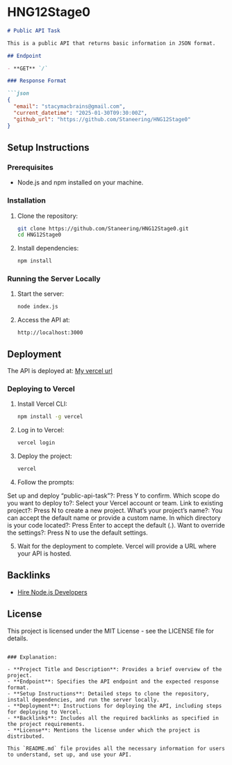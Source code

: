 # HNG12Stage0


```markdown
# Public API Task

This is a public API that returns basic information in JSON format.

## Endpoint

- **GET** `/`

### Response Format

```json
{
  "email": "stacymacbrains@gmail.com",
  "current_datetime": "2025-01-30T09:30:00Z",
  "github_url": "https://github.com/Staneering/HNG12Stage0"
}
```

## Setup Instructions

### Prerequisites

- Node.js and npm installed on your machine.

### Installation

1. Clone the repository:
   ```bash
   git clone https://github.com/Staneering/HNG12Stage0.git
   cd HNG12Stage0
   ```

2. Install dependencies:
   ```bash
   npm install
   ```

### Running the Server Locally

1. Start the server:
   ```bash
   node index.js
   ```

2. Access the API at:
   ```
   http://localhost:3000
   ```

## Deployment

The API is deployed at: [My vercel url](https://public-api-task.vercel.app/)
 
### Deploying to Vercel

1. Install Vercel CLI:
   ```bash
   npm install -g vercel
   ```

2. Log in to Vercel:
   ```bash
   vercel login
   ```

3. Deploy the project:
   ```bash
   vercel
   ```

4. Follow the prompts:

Set up and deploy “public-api-task”?: Press Y to confirm.
Which scope do you want to deploy to?: Select your Vercel account or team.
Link to existing project?: Press N to create a new project.
What’s your project’s name?: You can accept the default name or provide a custom name.
In which directory is your code located?: Press Enter to accept the default (.).
Want to override the settings?: Press N to use the default settings.

5. Wait for the deployment to complete. Vercel will provide a URL where your API is hosted.

## Backlinks

- [Hire Node.js Developers](https://hng.tech/hire/nodejs-developers)

## License

This project is licensed under the MIT License - see the LICENSE file for details.
```

### Explanation:

- **Project Title and Description**: Provides a brief overview of the project.
- **Endpoint**: Specifies the API endpoint and the expected response format.
- **Setup Instructions**: Detailed steps to clone the repository, install dependencies, and run the server locally.
- **Deployment**: Instructions for deploying the API, including steps for deploying to Vercel.
- **Backlinks**: Includes all the required backlinks as specified in the project requirements.
- **License**: Mentions the license under which the project is distributed.

This `README.md` file provides all the necessary information for users to understand, set up, and use your API.
